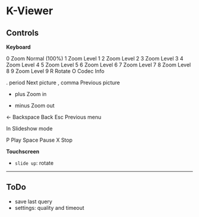 # K-Viewer

## Controls

**Keyboard**

0 Zoom Normal (100%)
1 Zoom Level 1
2 Zoom Level 2
3 Zoom Level 3
4 Zoom Level 4
5 Zoom Level 5
6 Zoom Level 6
7 Zoom Level 7
8 Zoom Level 8
9 Zoom Level 9
R Rotate
O Codec Info

. period Next picture
, comma Previous picture
+ plus Zoom in
- minus Zoom out

← Backspace Back
Esc Previous menu

In Slideshow mode

P Play
Space Pause
X Stop

**Touchscreen**

- `slide up`: rotate

---

## ToDo

- save last query
- settings: quality and timeout

